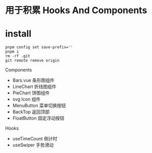 # 用于积累 Hooks And Components
  
# install
```
pnpm config set save-prefix=''
pnpm i
rm -rf .git
git remote remove origin
```

Components 
- Bars.vue 条形图组件
- LineChart 折线图组件
- PieChart 饼图组件
- svg Icon 组件
- MenuButton 菜单切换按钮
- BackTop 返回顶部
- FloatButton 固定浮动按钮

Hooks
- useTimeCount 倒计时
- useSwiper 手势滑动